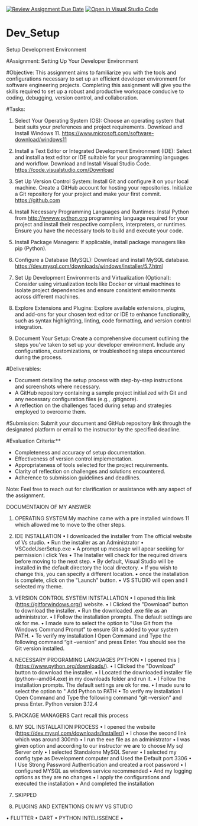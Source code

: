 [![Review Assignment Due Date](https://classroom.github.com/assets/deadline-readme-button-22041afd0340ce965d47ae6ef1cefeee28c7c493a6346c4f15d667ab976d596c.svg)](https://classroom.github.com/a/vbnbTt5m)
[![Open in Visual Studio Code](https://classroom.github.com/assets/open-in-vscode-2e0aaae1b6195c2367325f4f02e2d04e9abb55f0b24a779b69b11b9e10269abc.svg)](https://classroom.github.com/online_ide?assignment_repo_id=15300961&assignment_repo_type=AssignmentRepo)
# Dev_Setup
Setup Development Environment

#Assignment: Setting Up Your Developer Environment

#Objective:
This assignment aims to familiarize you with the tools and configurations necessary to set up an efficient developer environment for software engineering projects. Completing this assignment will give you the skills required to set up a robust and productive workspace conducive to coding, debugging, version control, and collaboration.

#Tasks:

1. Select Your Operating System (OS):
   Choose an operating system that best suits your preferences and project requirements. Download and Install Windows 11. https://www.microsoft.com/software-download/windows11

2. Install a Text Editor or Integrated Development Environment (IDE):
   Select and install a text editor or IDE suitable for your programming languages and workflow. Download and Install Visual Studio Code. https://code.visualstudio.com/Download
3. Set Up Version Control System:
   Install Git and configure it on your local machine. Create a GitHub account for hosting your repositories. Initialize a Git repository for your project and make your first commit. https://github.com

4. Install Necessary Programming Languages and Runtimes:
  Instal Python from http://wwww.python.org programming language required for your project and install their respective compilers, interpreters, or runtimes. Ensure you have the necessary tools to build and execute your code.

5. Install Package Managers:
   If applicable, install package managers like pip (Python).

6. Configure a Database (MySQL):
   Download and install MySQL database. https://dev.mysql.com/downloads/windows/installer/5.7.html

7. Set Up Development Environments and Virtualization (Optional):
   Consider using virtualization tools like Docker or virtual machines to isolate project dependencies and ensure consistent environments across different machines.

8. Explore Extensions and Plugins:
   Explore available extensions, plugins, and add-ons for your chosen text editor or IDE to enhance functionality, such as syntax highlighting, linting, code formatting, and version control integration.

9. Document Your Setup:
    Create a comprehensive document outlining the steps you've taken to set up your developer environment. Include any configurations, customizations, or troubleshooting steps encountered during the process. 

#Deliverables:
- Document detailing the setup process with step-by-step instructions and screenshots where necessary.
- A GitHub repository containing a sample project initialized with Git and any necessary configuration files (e.g., .gitignore).
- A reflection on the challenges faced during setup and strategies employed to overcome them.

#Submission:
Submit your document and GitHub repository link through the designated platform or email to the instructor by the specified deadline.

#Evaluation Criteria:**
- Completeness and accuracy of setup documentation.
- Effectiveness of version control implementation.
- Appropriateness of tools selected for the project requirements.
- Clarity of reflection on challenges and solutions encountered.
- Adherence to submission guidelines and deadlines.

Note: Feel free to reach out for clarification or assistance with any aspect of the assignment.

  DOCUMENTAION OF MY ANSWER
1.	OPERATING SYSTEM
   My machine came with a pre installed windows 11 which allowed me to move to the other steps.
2.	IDE INSTALLATION
•	I downloaded the installer from The official website of Vs studio.
•	Run the installer as an Administrator
•	VSCodeUserSetup.exe
•	A prompt up message will apear seeking for permission i click Yes
•	The Installer will check for the required drivers before moving to the next step.
•	By default, Visual Studio will be installed in the default directory the local directory. 
•	If you wish to change this,  you can specify a different location.
•	once the installation is complete, click on the "Launch" button.
•	VS STUDIO will open and I selected my theme.

3.	VERSION CONTROL SYSTEM INTSTALLATION
•	 I opened this link (https://gitforwindows.org/) website.
•	I Clicked the "Download" button to download the installer.
•	Run the downloaded .exe file as an administrator.
•	I Follow the installation prompts. The default settings are ok for me.
•	I made  sure to select the option to "Use Git from the Windows Command Prompt" to ensure Git is added to your system PATH.
•	To verify my installation I Open Command and Type the following command “git –version” and press Enter. You should see the Git version installed.
4.	NECESSARY PROGRAMING LANGUAGES
PYTHON
•	I opened this ](https://www.python.org/downloads/).
•	I Clicked the "Download" button to download the installer.
•	I Located the downloaded installer file (python-<version>-amd64.exe) in my downloads folder and run it.
•	I Follow the installation prompts. The default settings are ok for me.
•	I made  sure to select the option to " Add Python to PATH
•	To verify my installation I Open Command and Type the following command “git –version” and press Enter. Python version 3.12.4
5.	PACKAGE MANAGERS
Cant recall this process

6.	MY SQL INSTALLATION PROCESS
•	I opened the website (https://dev.mysql.com/downloads/installer/)
•	I chose the second link which was around 300mb
•	I run the exe file as an administrator 
•	I was given option and according to our instructor we are to choose My sql Server only 
•	I selected Standalone MySQL Server
•	I selected my config type as Development computer and Used the Default port 3306
•	I  Use Strong Password Authentication and created a root password 
•	I configured MYSQL as windows service recommended
•	And my logging options as they are no changes
•	I apply the configurations and executed the installation 
•	And completed the installation
7.	SKIPPED

8.	PLUGINS AND EXTENTIONS ON MY VS STUDIO

•	FLUTTER
•	DART
•	PYTHON INTELISSENCE
•	

   
			

